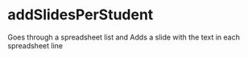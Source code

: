# addSlidesPerStudent
Goes through a spreadsheet list and Adds a slide with the text in each spreadsheet line
